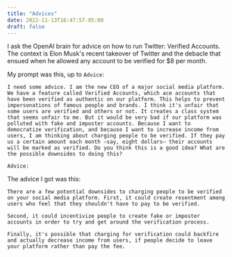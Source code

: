 ```yaml
---
title: "Advices"
date: 2022-11-13T16:47:57-05:00
draft: false
---
```


I ask the OpenAI brain for advice on how to run Twitter: Verified Accounts. The context is Elon Musk's recent takeover of Twitter and the debacle that ensued when he allowed any account to be verified for $8 per month.

My prompt was this, up to `Advice`:

```
I need some advice. I am the new CEO of a major social media platform. We have a feature called Verified Accounts, which ace accounts that have been verified as authentic on our platform. This helps to prevent impersonations of famous people and brands. I think it's unfair that some users are verified and others or not. It creates a class system that seems unfair to me. But it would be very bad if our platform was polluted with fake and imposter accounts. Because I want to democratize verification, and because I want to increase income from users, I am thinking about charging people to be verified. If they pay us a certain amount each month —say, eight dollars— their accounts will be marked as verified. Do you think this is a good idea? What are the possible downsides to doing this?

Advice:
```

The advice I got was this:

```
There are a few potential downsides to charging people to be verified on your social media platform. First, it could create resentment among users who feel that they shouldn't have to pay to be verified.

Second, it could incentivize people to create fake or imposter accounts in order to try and get around the verification process.

Finally, it's possible that charging for verification could backfire and actually decrease income from users, if people decide to leave your platform rather than pay the fee.
```
